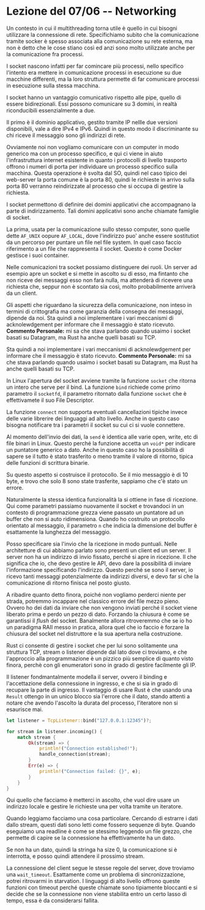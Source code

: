 # Lezione del 07/06 -- Networking

Un contesto in cui il multithreading torna utile è quello in cui bisogni utilizzare la connessione di rete.
Specifichiamo subito che la comunicazione tramite socker è spesso associata alla comunicazione su rete esterna, ma non è detto che le cose stiano così ed anzi sono molto utilizzate anche per la comunicazione fra processi.

I socket nascono infatti per far comincare più processi, nello specifico l'intento era mettere in comunicazione processi in esecuzione su due macchine differenti, ma la loro struttura permette di far comunicare processi in esecuzione sulla stessa macchina.

I socket hanno un vantaggio comunicativo rispetto alle pipe, quello di essere bidirezionali.
Essi possono comunicare su 3 domini, in realtà riconducibili essenzialmente a due.

Il primo è il dominio applicativo, gestito tramite IP nellle due versioni disponibili, vale a dire IPv4 e IPv6.
Quindi in questo modo il discriminante su chi riceve il messaggio sono gli indirizzi di rete.

Ovviamente noi non vogliamo comunicare con un computer in modo generico ma con un processo specifico, e qui ci viene in aiuto l'infrastruttura internet esistente in quanto i protocolli di livello trasporto offrono i numeri di porta per individuare un processo specifico sulla macchina.
Questa operazione è svolta dal SO, quindi nel caso tipico dei web-server la porta comune è la porta 80, quindi le richieste in arrivo sulla porta 80 verranno reindirizzate al processo che si occupa di gestire la richiesta.

I socket permettono di definire dei domini applicativi che accompagnano la parte di indirizzamento.
Tali domini applicativi sono anche chiamate famiglie di socket.

La prima, usata per la comunicazione sullo stesso computer, sono quelle dette `AF_UNIX` oopure `AF_LOCAL`, dove l'indirizzo puo' anche essere sostitutiot da un percorso per puntare un file nel file system.
In quel caso faccio riferimento a un file che rappresenta il socket.
Questo è come Docker gestisce i suoi container.

Nelle comunicazioni tra socket possiamo distinguere dei ruoli.
Un server ad esempio apre un socket e si mette in ascolto su di esso, ma fintanto che non riceve dei messaggi esso non farà nulla, ma attenderà di ricevere una richiesta che, seppur non è scontato sia così, molto probabilmente arriverà da un client.

Gli aspetti che riguardano la sicurezza della comunicazione, non inteso in termini di crittografia ma come garanzia della consegna dei messaggi, dipende da noi.
Sta quindi a noi implementare i vari meccanismi di acknolewdgement per informare che il messaggio è stato ricevuto.
**Commento Personale:** mi sa che stava parlando quando usaimo i socket basati su Datagram, ma Rust ha anche quelli basati su TCP.

Sta quindi a noi implementare i vari meccanismi di acknolewdgement per informare che il messaggio è stato ricevuto.
**Commento Personale:** mi sa che stava parlando quando usaimo i socket basati su Datagram, ma Rust ha anche quelli basati su TCP.

In Linux l'apertura del socket avviene tramite la funzione `socket` che ritorna un intero che serve per il bind.
La funzione `bind` richiede come primo parametro il `socketfd`, il parametro ritornato dalla funzione `socket` che è effettivamete il suo File Descriptor.

La funzione `connect` non supporta eventuali cancellazioni tipiche invece delle varie librerire dei linguaggi ad alto livello.
Anche in questo caso bisogna notificare tra i parametri il socket su cui ci si vuole connettere.

Al momento dell'invio dei dati, la `send` è identica alle varie open, write, etc di file binari in Linux.
Questo perché la funzione accetta un `void*` per indicare un puntatore generico a dato.
Anche in questo caso ho la possibilità di sapere se il tutto è stato trasferito o meno tramite il valore di ritorno, tipica delle funzioni di scrittura binarie.

Su questo aspetto si costruisce il protocollo.
Se il mio messaggio è di 10 byte, e trovo che solo 8 sono state trasferite, sappiamo che c'è stato un errore.

Naturalmente la stessa identica funzionalità la si ottiene in fase di ricezione.
Qui come parametri passiamo nuovamente il socket e trovandoci in un contesto di programmazione grezza viene passato un puntatore ad un buffer che non si auto ridimensiona.
Quando ho costruito un protocollo orientato al messaggio, il parametro `n` che indicia la dimensione del buffer è esattamente la lunghezza del messaggio.

Posso specificare sia l'invio che la ricezione in modo puntuali.
Nelle architetture di cui abbiamo parlato sono presenti un client ed un server.
Il server non ha un indirizzo di invio fissato, perché si apre in ricezione.
Il che significa che io, che devo gestire le API, devo dare la possibilità di inviare l'informazione specificando l'indirizzo.
Questo perché se sono il server, io ricevo tanti messaggi potenzialmente da indirizzi diversi, e devo far si che la comunicazione di ritorno finisca nel posto giusto.

A ribadire quanto detto finora, poiché non vogliamo perderci niente per strada, potremmo incappare nel classico errore del file mezzo pieno.
Ovvero ho dei dati da inviare che non vengono inviati perché il socket viene liberato prima e perdo un pezzo di dato.
Forzando la chiusura è come se garantissi il *flush* del socket.
Banalmente allora ritroveremmo che se io ho un paradigma RAII messo in pratica, allora quel che io faccio è forzare la chiusura del socket nel distruttore e la sua apertura nella costruzione.

Rust ci consente di gestire i socket che per lui sono solitamente una struttura TCP, stream o listener dipende dal lato dove ci troviamo, e che l'approccio alla programmazione è un pizzico più semplice di quanto visto finora, perchè con gli enumeratori sono in grado di gestire facilmente gli IP.

Il listener fondmantalmente modella il server, ovvero il binding e l'accettazione della connessione in ingresso, e che si sia in grado di recupare la parte di ingresso.
Il vantaggio di usare Rust è che usando una `Result` ottengo in un unico blocco sia l'errore che il dato, stando attenti a notare che avendo l'ascolto la durata del processo, l'iteratore non si esaurisce mai.

```rust
let listener = TcpListener::bind("127.0.0.1:12345")?;

for stream in listener.incoming() {
    match stream {
        Ok(stream) => {
            println!("Connection established!");
            handle_connection(stream);
        }
        Err(e) => {
            println!("Connection failed: {}", e);
        }
    }
}
```

Qui quello che facciamo è metterci in ascolto, che vuol dire usare un indirizzo locale e gestire le richieste una per volta tramite un iteratore.

Quando leggiamo facciamo una cosa particolare.
Cercando di estrarre i dati dallo stream, questi dati sono letti come fossero sequenze di byte.
Quando eseguiamo una readline è come se stessimo leggendo un file grezzo, che permette di capire se la connessione ha effettivamente ha un dato.

Se non ha un dato, quindi la stringa ha size 0, la comunicazione si è interrotta, e posso quindi attendere il prossimo stream.

La connessione del client segue le stesse regole del server, dove troviamo una `wait_timeout`.
Esattamente come un problema di sincronizzazione, potrei ritrovarmi in starvation.
I linguaggi di alto livello offrono queste funzioni con timeout perché queste chiamate sono tipiamente bloccanti e si decide che se la connessione non viene stabilita entro un certo lasso di tempo, essa è da considerarsi fallita. 